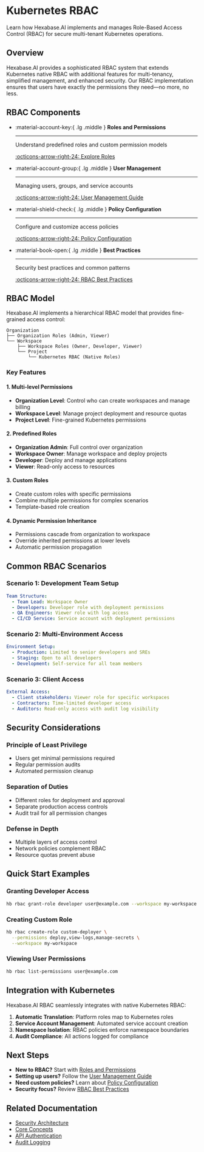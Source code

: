 # Kubernetes RBAC

Learn how Hexabase.AI implements and manages Role-Based Access Control (RBAC) for secure multi-tenant Kubernetes operations.

## Overview

Hexabase.AI provides a sophisticated RBAC system that extends Kubernetes native RBAC with additional features for multi-tenancy, simplified management, and enhanced security. Our RBAC implementation ensures that users have exactly the permissions they need—no more, no less.

## RBAC Components

<div class="grid cards" markdown>

- :material-account-key:{ .lg .middle } **Roles and Permissions**

  ***

  Understand predefined roles and custom permission models

  [:octicons-arrow-right-24: Explore Roles](hexabase-rbac.md)

- :material-account-group:{ .lg .middle } **User Management**

  ***

  Managing users, groups, and service accounts

  [:octicons-arrow-right-24: User Management Guide](kubernetes-rbac.md)

- :material-shield-check:{ .lg .middle } **Policy Configuration**

  ***

  Configure and customize access policies

  [:octicons-arrow-right-24: Policy Configuration](kubernetes-rbac.md)

- :material-book-open:{ .lg .middle } **Best Practices**

  ***

  Security best practices and common patterns

  [:octicons-arrow-right-24: RBAC Best Practices](best-practices.md)

</div>

## RBAC Model

Hexabase.AI implements a hierarchical RBAC model that provides fine-grained access control:

```
Organization
├── Organization Roles (Admin, Viewer)
└── Workspace
    ├── Workspace Roles (Owner, Developer, Viewer)
    └── Project
        └── Kubernetes RBAC (Native Roles)
```

### Key Features

#### 1. Multi-level Permissions

- **Organization Level**: Control who can create workspaces and manage billing
- **Workspace Level**: Manage project deployment and resource quotas
- **Project Level**: Fine-grained Kubernetes permissions

#### 2. Predefined Roles

- **Organization Admin**: Full control over organization
- **Workspace Owner**: Manage workspace and deploy projects
- **Developer**: Deploy and manage applications
- **Viewer**: Read-only access to resources

#### 3. Custom Roles

- Create custom roles with specific permissions
- Combine multiple permissions for complex scenarios
- Template-based role creation

#### 4. Dynamic Permission Inheritance

- Permissions cascade from organization to workspace
- Override inherited permissions at lower levels
- Automatic permission propagation

## Common RBAC Scenarios

### Scenario 1: Development Team Setup

```yaml
Team Structure:
  - Team Lead: Workspace Owner
  - Developers: Developer role with deployment permissions
  - QA Engineers: Viewer role with log access
  - CI/CD Service: Service account with deployment permissions
```

### Scenario 2: Multi-Environment Access

```yaml
Environment Setup:
  - Production: Limited to senior developers and SREs
  - Staging: Open to all developers
  - Development: Self-service for all team members
```

### Scenario 3: Client Access

```yaml
External Access:
  - Client stakeholders: Viewer role for specific workspaces
  - Contractors: Time-limited developer access
  - Auditors: Read-only access with audit log visibility
```

## Security Considerations

### Principle of Least Privilege

- Users get minimal permissions required
- Regular permission audits
- Automated permission cleanup

### Separation of Duties

- Different roles for deployment and approval
- Separate production access controls
- Audit trail for all permission changes

### Defense in Depth

- Multiple layers of access control
- Network policies complement RBAC
- Resource quotas prevent abuse

## Quick Start Examples

### Granting Developer Access

```bash
hb rbac grant-role developer user@example.com --workspace my-workspace
```

### Creating Custom Role

```bash
hb rbac create-role custom-deployer \
  --permissions deploy,view-logs,manage-secrets \
  --workspace my-workspace
```

### Viewing User Permissions

```bash
hb rbac list-permissions user@example.com
```

## Integration with Kubernetes

Hexabase.AI RBAC seamlessly integrates with native Kubernetes RBAC:

1. **Automatic Translation**: Platform roles map to Kubernetes roles
2. **Service Account Management**: Automated service account creation
3. **Namespace Isolation**: RBAC policies enforce namespace boundaries
4. **Audit Compliance**: All actions logged for compliance

## Next Steps

- **New to RBAC?** Start with [Roles and Permissions](hexabase-rbac.md)
- **Setting up users?** Follow the [User Management Guide](kubernetes-rbac.md)
- **Need custom policies?** Learn about [Policy Configuration](kubernetes-rbac.md)
- **Security focus?** Review [RBAC Best Practices](best-practices.md)

## Related Documentation

- [Security Architecture](../architecture/security-architecture.md)
- [Core Concepts](../concept/index.md)
- [API Authentication](../api/authentication.md)
- [Audit Logging](../security/compliance.md#audit-logs-for-compliance)
